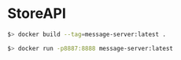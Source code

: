 # StoreAPI

```bash
$> docker build --tag=message-server:latest .
```

```bash
$> docker run -p8887:8888 message-server:latest
``` 